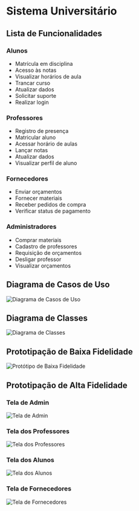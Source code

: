 # Sistema Universitário

## Lista de Funcionalidades

### Alunos
- Matrícula em disciplina
- Acesso às notas
- Visualizar horários de aula
- Trancar curso
- Atualizar dados
- Solicitar suporte
- Realizar login

### Professores
- Registro de presença
- Matricular aluno
- Acessar horário de aulas
- Lançar notas
- Atualizar dados
- Visualizar perfil de aluno

### Fornecedores
- Enviar orçamentos
- Fornecer materiais
- Receber pedidos de compra
- Verificar status de pagamento

### Administradores
- Comprar materiais
- Cadastro de professores
- Requisição de orçamentos
- Desligar professor
- Visualizar orçamentos

## Diagrama de Casos de Uso

![Diagrama de Casos de Uso](Diagrama01.png)

## Diagrama de Classes

![Diagrama de Classes](Diagrama02.png)

## Prototipação de Baixa Fidelidade

![Protótipo de Baixa Fidelidade](Diagrama_De_Baixa_Fidelidade.png)

## Prototipação de Alta Fidelidade

### Tela de Admin
![Tela de Admin](Administracao.png)

### Tela dos Professores
![Tela dos Professores](Professores.png)

### Tela dos Alunos
![Tela dos Alunos](Alunos.png)

### Tela de Fornecedores
![Tela de Fornecedores](Fornecedores.png)
